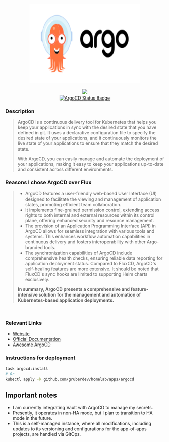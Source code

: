   <p align="center">
    <img width="350" height="250" src="https://raw.githubusercontent.com/gruberdev/homelab/main/docs/assets/logos/argo.svg" />
    <br />
    <br />
    <img src="https://img.shields.io/github/v/release/argoproj/argo-cd?label=Release&logo=github&style=for-the-badge" /> <br/> <a href="https://argo.raptor-beta.ts.net/applications/argocd">
    <img src="https://argo.raptor-beta.ts.net/api/badge?name=argocd&revision=true" alt="ArgoCD Status Badge" /></a>
  </p>

  ### Description

  > ArgoCD is a continuous delivery tool for Kubernetes that helps you keep your applications in sync with the desired state that you have defined in git. It uses a declarative configuration file to specify the desired state of your applications, and it continuously monitors the live state of your applications to ensure that they match the desired state.
  >
  > With ArgoCD, you can easily manage and automate the deployment of your applications, making it easy to keep your applications up-to-date and consistent across different environments.

  ### Reasons I chose ArgoCD over Flux

  > - ArgoCD features a user-friendly web-based User Interface (UI) designed to facilitate the viewing and management of application states, promoting efficient team collaboration.
  > - It implements fine-grained permission control, extending access rights to both internal and external resources within its control plane, offering enhanced security and resource management.
  > - The provision of an Application Programming Interface (API) in ArgoCD allows for seamless integration with various tools and systems. This enhances workflow automation capabilities in continuous delivery and fosters interoperability with other Argo-branded tools.
  > - The synchronization capabilities of ArgoCD include comprehensive health checks, ensuring reliable data reporting for application deployment status. Compared to FluxCD, ArgoCD's self-healing features are more extensive. It should be noted that FluxCD's sync hooks are limited to supporting Helm charts exclusively.
  >
  > **In summary, ArgoCD presents a comprehensive and feature-intensive solution for the management and automation of Kubernetes-based application deployments.**

  &nbsp;

  ### Relevant Links

  - [Website][website-uri]
  - [Official Documentation][docs-uri]
  - [Awesome ArgoCD][awesome-uri]

  ### Instructions for deployment

  ```bash
  task argocd:install
  # Or
  kubectl apply -k github.com/gruberdev/homelab/apps/argocd
  ```

  ## Important notes

  - I am currently integrating Vault with ArgoCD to manage my secrets.
  - Presently, it operates in non-HA mode, but I plan to transition to HA mode in the future.
  - This is a self-managed instance, where all modifications, including updates to its versioning and configurations for the app-of-apps projects, are handled via GitOps.

  [website-uri]: https://argoproj.github.io/cd/
  [docs-uri]: https://argo-cd.readthedocs.io/en/stable/
  [awesome-uri]: https://github.com/terrytangyuan/awesome-argo
